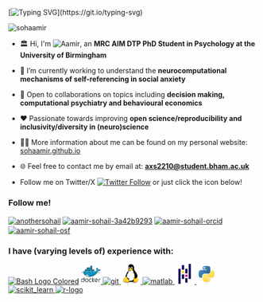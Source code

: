 [![Typing SVG](https://readme-typing-svg.herokuapp.com?color=%2336BCF7&lines=Welcome+to+my+GitHub+Profile!)](https://git.io/typing-svg)
<!-- https://readme-typing-svg.herokuapp.com/demo/ -->

<p align="left"> <img src="https://komarev.com/ghpvc/?username=sohaamir&label=Profile%20views&color=0e75b6&style=flat" alt="sohaamir" /> </p>


- 🏛️ Hi, I'm <img src ="https://img.shields.io/badge/Aamir-Sohail-green?labelColor=white&color=green" alt = "Aamir" />, an **MRC AIM DTP PhD Student in Psychology at the University of Birmingham**
  
- 🧠 I’m currently working to understand the **neurocomputational mechanisms of self-referencing in social anxiety**

- 👯 Open to collaborations on topics including **decision making, computational psychiatry and behavioural economics**
  
- ❤️ Passionate towards improving **open science/reproducibility and inclusivity/diversity in (neuro)science**

- 👨‍💻 More information about me can be found on my personal website: [sohaamir.github.io](https://sohaamir.github.io/)

- 🌐 Feel free to contact me by email at: **axs2210@student.bham.ac.uk**

- Follow me on Twitter/X [![Twitter Follow](https://img.shields.io/twitter/follow/anothersohail?label=%40anothersohail)](https://twitter.com/anothersohail) or just click the icon below!

<h3 align="left">Follow me!</h3>
<p align="left">
<a href="https://twitter.com/anothersohail" target="blank"><img align="center" src="https://raw.githubusercontent.com/rahuldkjain/github-profile-readme-generator/master/src/images/icons/Social/twitter.svg" alt="anothersohail" height="30" width="40" /></a>
<a href="https://linkedin.com/in/aamir-sohail-3a42b9293" target="blank"><img align="center" src="https://raw.githubusercontent.com/rahuldkjain/github-profile-readme-generator/master/src/images/icons/Social/linked-in-alt.svg" alt="aamir-sohail-3a42b9293" height="30" width="40" /></a>
<a href="https://orcid.org/0009-0000-6584-4579" target="blank"><img align="center" src="https://upload.wikimedia.org/wikipedia/commons/0/06/ORCID_iD.svg" alt="aamir-sohail-orcid" height="30" width="40" /></a>
<a href="https://osf.io/ya4td/" target="blank"><img align="center" src="https://img.shields.io/badge/OSF-ya4td-blue.svg?link=https://osf.io/ya4td/" alt="aamir-sohail-osf" height="20" width="80" /></a>
  
</p>

<h3 align="left">I have (varying levels of) experience with:</h3>
<a title="Free Software Foundation, FAL, via Wikimedia Commons" href="https://www.gnu.org/software/bash/"><img width="40" height="40" alt="Bash Logo Colored" src="https://upload.wikimedia.org/wikipedia/commons/thumb/4/4b/Bash_Logo_Colored.svg/512px-Bash_Logo_Colored.svg.png"></a> <a href="https://www.docker.com/" target="_blank" rel="noreferrer"> <img src="https://raw.githubusercontent.com/devicons/devicon/master/icons/docker/docker-original-wordmark.svg" alt="docker" width="40" height="40"/> </a> <a href="https://git-scm.com/" target="_blank" rel="noreferrer"> <img src="https://www.vectorlogo.zone/logos/git-scm/git-scm-icon.svg" alt="git" width="40" height="40"/> </a> <a href="https://www.linux.org/" target="_blank" rel="noreferrer"> <img src="https://raw.githubusercontent.com/devicons/devicon/master/icons/linux/linux-original.svg" alt="linux" width="40" height="40"/> </a> <a href="https://www.mathworks.com/" target="_blank" rel="noreferrer"> <img src="https://upload.wikimedia.org/wikipedia/commons/2/21/Matlab_Logo.png" alt="matlab" width="40" height="40"/> </a> <a href="https://pandas.pydata.org/" target="_blank" rel="noreferrer"> <img src="https://raw.githubusercontent.com/devicons/devicon/2ae2a900d2f041da66e950e4d48052658d850630/icons/pandas/pandas-original.svg" alt="pandas" width="40" height="40"/> </a> <a href="https://www.python.org" target="_blank" rel="noreferrer"> <img src="https://raw.githubusercontent.com/devicons/devicon/master/icons/python/python-original.svg" alt="python" width="40" height="40"/> </a> <a href="https://scikit-learn.org/" target="_blank" rel="noreferrer"> <img src="https://upload.wikimedia.org/wikipedia/commons/0/05/Scikit_learn_logo_small.svg" alt="scikit_learn" width="40" height="40"/> </a> <a href="https://www.r-project.org/logo/" target="_blank" rel="noreferrer"> <img src="https://www.r-project.org/logo/Rlogo.svg" alt="r-logo" width="40" height="40"/> </a> </p>
